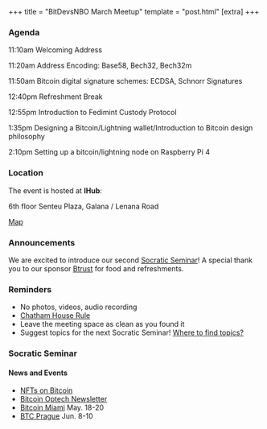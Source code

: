 +++
title = "BitDevsNBO March Meetup"
template = "post.html"
[extra]
+++

### Agenda

11:10am Welcoming Address

11:20am Address Encoding: Base58, Bech32, Bech32m

11:50am Bitcoin digital signature schemes: ECDSA, Schnorr Signatures

12:40pm Refreshment Break

12:55pm Introduction to Fedimint Custody Protocol

1:35pm Designing a Bitcoin/Lightning wallet/Introduction to Bitcoin design philosophy

2:10pm Setting up a bitcoin/lightning node on Raspberry Pi 4

### Location

The event is hosted at **IHub**:

6th floor Senteu Plaza, 
Galana / Lenana Road 

[Map](https://www.google.com/maps/place/iHub/@-1.2891199,36.7809786,17z/data=!3m1!4b1!4m5!3m4!1s0x182f109996536c39:0x4eb6d6e1e16b4153!8m2!3d-1.2891199!4d36.7831673)  


### Announcements

We are excited to introduce our second [Socratic Seminar](/about)! A special thank you to our 
sponsor [Btrust](http://btrust.tech/) for food and refreshments.

### Reminders

   - No photos, videos, audio recording
   - [Chatham House Rule](https://www.chathamhouse.org/about-us/chatham-house-rule)
   - Leave the meeting space as clean as you found it
   - Suggest topics for the next Socratic Seminar! [Where to find topics?](/about/find-topics)

### Socratic Seminar

#### News and Events

  - [NFTs on Bitcoin](https://ordinals.com)
  - [Bitcoin Optech Newsletter](https://bitcoinops.org/en/newsletters/2023/03/08/)
  - [Bitcoin Miami](https://b.tc/conference/) May. 18-20
  - [BTC Prague](https://www.btcprague.com) Jun. 8-10